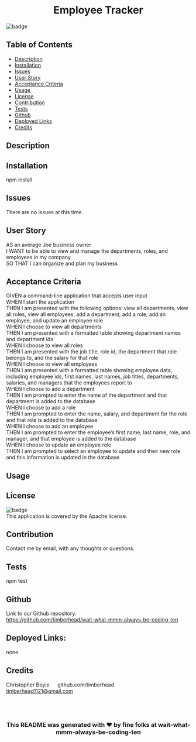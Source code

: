 






<h1 align="center">Employee Tracker</h1>
  
![badge](https://img.shields.io/badge/license-Apache-blue)<br/>
## Table of Contents
- [Description](#description)
- [Installation](#installation)
- [Issues](#issues)
- [User Story](#user_story)
- [Acceptance Criteria](#acceptance_criteria)
- [Usage](#usage)
- [License](#license)
- [Contribution](#contribution)
- [Tests](#tests)
- [Github](#github)
- [Deployed Links](#deployed_links)
- [Credits](#name#github#email)

## Description



## Installation

npm install

## Issues

There are no issues at this time.

## User Story

AS an average Joe business owner
<br/>
I WANT to be able to view and manage the departments, roles, and employees in my company
<br/>
SO THAT I can organize and plan my business 
<br/>

## Acceptance Criteria

GIVEN a command-line application that accepts user input
<br/>
WHEN I start the application
<br/>
THEN I am presented with the following options: view all departments, view all roles, view all employees, add a department, add a role, add an employee, and update an employee role
<br/>
WHEN I choose to view all departments
<br/>
THEN I am presented with a formatted table showing department names and department ids
<br/>
WHEN I choose to view all roles
<br/>
THEN I am presented with the job title, role id, the department that role belongs to, and the salary for that role
<br/>
WHEN I choose to view all employees
<br/>
THEN I am presented with a formatted table showing employee data, including employee ids, first names, last names, job titles, departments, salaries, and managers that the employees report to
<br/>
WHEN I choose to add a department
<br/>
THEN I am prompted to enter the name of the department and that department is added to the database
<br/>
WHEN I choose to add a role
<br/>
THEN I am prompted to enter the name, salary, and department for the role and that role is added to the database
<br/>
WHEN I choose to add an employee
<br/>
THEN I am prompted to enter the employee’s first name, last name, role, and manager, and that employee is added to the database
<br/>
WHEN I choose to update an employee role
<br/>
THEN I am prompted to select an employee to update and their new role and this information is updated in the database 
<br/>

## Usage



## License

![badge](https://img.shields.io/badge/license-Apache-blue)
<br />
This application is covered by the Apache license.

## Contribution

Contact me by email, with any thoughts or questions.

## Tests

npm test

## Github

Link to our Github repository:
<br/>
https://github.com/timberhead/wait-what-mmm-always-be-coding-ten

## Deployed Links:

none



## Credits


Christopher Boyle&nbsp;&nbsp;&emsp;github.com/timberhead&nbsp;&nbsp;&nbsp;&emsp;&emsp;&emsp;timberhead1121@gmail.com
<br/>
<br/>
<br/>
<br/>

<h3 align="center">This README was generated with ❤️ by fine folks at wait-what-mmm-always-be-coding-ten</h3>
